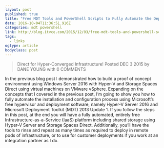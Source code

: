 ```yaml
---
layout: post 
published: true 
title: "Free MDT Tools and PowerShell Scripts to Fully Automate the Deployment and Configuration of Hyper-V Server 2016, Failover Clustering, and Storage Spaces Direct for Hyper-Converged Infrastructure!" 
date: 2016-10-04T11:36:51.916Z 
categories: mdt powershell
link: http://blog.itvce.com/2015/12/03/free-mdt-tools-and-powershell-scripts-to-fully-automate-the-deployment-and-configuration-of-hyper-v-server-2016-failover-clustering-and-storage-spaces-direct-for-hyper-converged-infrastructure/ 
tags:
  - links
ogtype: article 
bodyclass: post 
---
```


> Direct for Hyper-Converged Infrastructure!
Posted DEC 3 2015 by DANE YOUNG with 0 COMMENTS


In the previous blog post I demonstrated how to build a proof of concept environment using Windows Server 2016 with Hyper-V and Storage Spaces Direct using virtual machines on VMware vSphere. Expanding on the concepts that I covered in the previous post, I’m going to show you how to fully automate the installation and configuration process using Microsoft’s free hypervisor and deployment software, namely Hyper-V Server 2016 and Microsoft Deployment Toolkit (MDT) 2013 Update 1. If you follow the steps in this post, at the end you will have a fully automated, entirely free Infrastructure-as-a-Service (IaaS) platform including shared storage using Hyper-V Server and Storage Spaces Direct. Additionally, you’ll have the tools to rinse and repeat as many times as required to deploy in remote pods of infrastructure, or to use for customer deployments if you work at an integration partner as I do.
